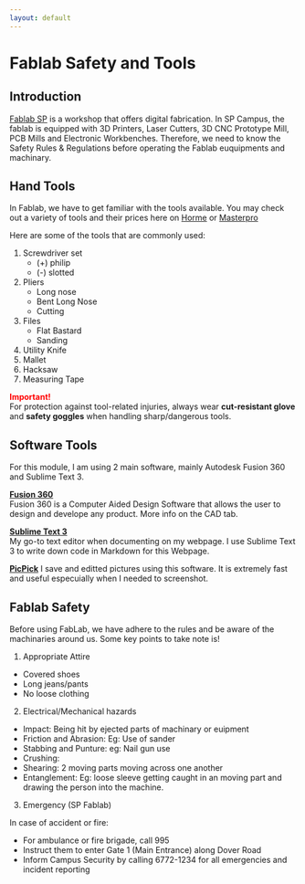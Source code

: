 ```yaml
---
layout: default
---
```


# Fablab Safety and Tools
## Introduction 
[Fablab SP](https://fablabs.io/labs/fablabsp) is a workshop that offers digital fabrication. In SP Campus, the fablab is equipped with 3D Printers, Laser Cutters, 3D CNC Prototype Mill, PCB Mills and Electronic Workbenches. Therefore, we need to know the Safety Rules & Regulations before operating the Fablab euquipments and machinary.

## Hand Tools
In Fablab, we have to get familiar with the tools available. You may check out a variety of tools and their prices here on [Horme](https://www.horme.com.sg/) or [Masterpro](https://www.masterpro.com.sg/) 

Here are some of the tools that are commonly used:

1. Screwdriver set
	- (+) philip
	- (-) slotted  
2. Pliers
	- Long nose 
	- Bent Long Nose
	- Cutting  
3. Files
	- Flat Bastard
	- Sanding  
4. Utility Knife    
5. Mallet 
6. Hacksaw
7. Measuring Tape  

<span style="color:red"> **Important!** </span>  
For protection against tool-related injuries, always wear **cut-resistant glove** and **safety goggles** when handling sharp/dangerous tools.


## Software Tools
For this module, I am using 2 main software, mainly Autodesk Fusion 360 and Sublime Text 3.

[**Fusion 360**](https://www.autodesk.com/products/fusion-360/students-teachers-educators)  
Fusion 360 is a Computer Aided Design Software that allows the user to design and develope any product. More info on the CAD tab.

[**Sublime Text 3**](https://www.sublimetext.com)  
My go-to text editor when documenting on my webpage. I use Sublime Text 3 to write down code in Markdown for this Webpage.

[**PicPick**](https://picpick.app/en/)
I save and editted pictures using this software. It is extremely fast and useful especuially when I needed to screenshot. 

## Fablab Safety
Before using FabLab, we have adhere to the rules and be aware of the machinaries around us. 
Some key points to take note is!

1. Appropriate Attire

- Covered shoes
- Long jeans/pants
- No loose clothing

2. Electrical/Mechanical hazards

- Impact: Being hit by ejected parts of machinary or euipment
- Friction and Abrasion: Eg: Use of sander
- Stabbing and  Punture: eg: Nail gun use
- Crushing: 
- Shearing: 2 moving parts moving across one another
- Entanglement: Eg: loose sleeve getting caught in an moving part and drawing the person into the machine.

3. Emergency (SP Fablab)

In case of accident or fire: 
- For ambulance or fire brigade, call 995
- Instruct them to enter Gate 1 (Main Entrance) along Dover Road
- Inform Campus Security by calling 6772-1234 for all emergencies and incident reporting



